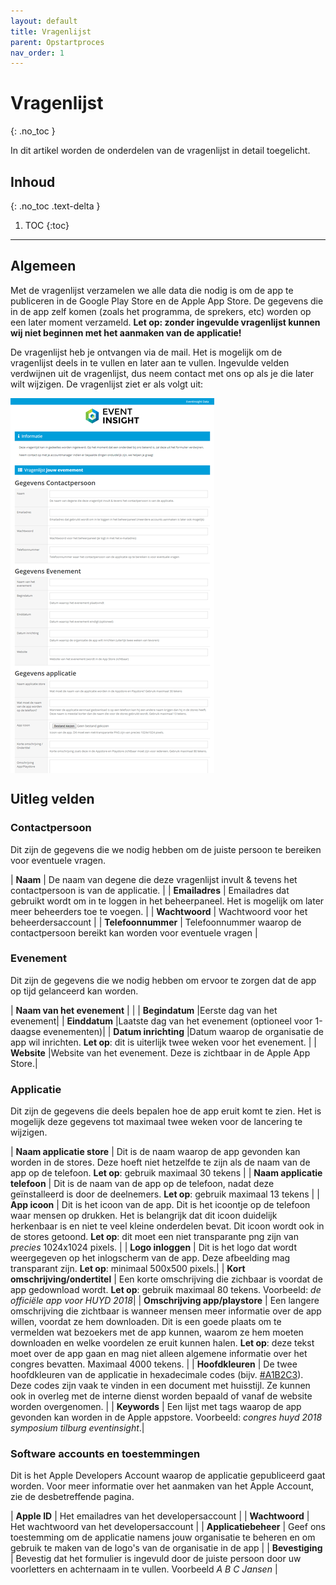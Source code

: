 ```yaml
---
layout: default
title: Vragenlijst
parent: Opstartproces
nav_order: 1
---
```


# Vragenlijst
{: .no_toc }

In dit artikel worden de onderdelen van de vragenlijst in detail toegelicht.

## Inhoud
{: .no_toc .text-delta }

1. TOC
{:toc}

---

## Algemeen

Met de vragenlijst verzamelen we alle data die nodig is om de app te publiceren in de Google Play Store en de Apple App Store. De gegevens die in de app zelf komen (zoals het programma, de sprekers, etc) worden op een later moment verzameld. **Let op: zonder ingevulde vragenlijst kunnen wij niet beginnen met het aanmaken van de applicatie!**

De vragenlijst heb je ontvangen via de mail. Het is mogelijk om de vragenlijst deels in te vullen en later aan te vullen. Ingevulde velden verdwijnen uit de vragenlijst, dus neem contact met ons op als je die later wilt wijzigen. De vragenlijst ziet er als volgt uit:

<div style="overflow-y: scroll; overflow-x: hidden; height: 600px;">
<img alt="De vragenlijst" src="/assets/screenshots/vragenlijst/questions/all_questions.png">
</div>

## Uitleg velden

### Contactpersoon

Dit zijn de gegevens die we nodig hebben om de juiste persoon te bereiken voor eventuele vragen.

| **Naam** | De naam van degene die deze vragenlijst invult & tevens het contactpersoon is van de applicatie. |
| **Emailadres** | Emailadres dat gebruikt wordt om in te loggen in het beheerpaneel. Het is mogelijk om later meer beheerders toe te voegen. |
| **Wachtwoord** | Wachtwoord voor het beheerdersaccount |
| **Telefoonnummer** | Telefoonnummer waarop de contactpersoon bereikt kan worden voor eventuele vragen |

### Evenement

Dit zijn de gegevens die we nodig hebben om ervoor te zorgen dat de app op tijd gelanceerd kan worden.

| **Naam van het evenement** | |
| **Begindatum** |Eerste dag van het evenement|
| **Einddatum** |Laatste dag van het evenement (optioneel voor 1-daagse evenementen)|
| **Datum inrichting** |Datum waarop de organisatie de app wil inrichten. **Let op**: dit is uiterlijk twee weken voor het evenement. |
| **Website** |Website van het evenement. Deze is zichtbaar in de Apple App Store.|

### Applicatie

Dit zijn de gegevens die deels bepalen hoe de app eruit komt te zien. Het is mogelijk deze gegevens tot maximaal twee weken voor de lancering te wijzigen.

| **Naam applicatie store** | Dit is de naam waarop de app gevonden kan worden in de stores. Deze hoeft niet hetzelfde te zijn als de naam van de app op de telefoon. **Let op**: gebruik maximaal 30 tekens | 
| **Naam applicatie telefoon** | Dit is de naam van de app op de telefoon, nadat deze geïnstalleerd is door de deelnemers. **Let op**: gebruik maximaal 13 tekens |
| **App icoon** | Dit is het icoon van de app. Dit is het icoontje op de telefoon waar mensen op drukken. Het is belangrijk dat dit icoon duidelijk herkenbaar is en niet te veel kleine onderdelen bevat. Dit icoon wordt ook in de stores getoond. **Let op**: dit moet een niet transparante png zijn van *precies* 1024x1024 pixels. |
| **Logo inloggen** | Dit is het logo dat wordt weergegeven op het inlogscherm van de app. Deze afbeelding mag transparant zijn. **Let op**: minimaal 500x500 pixels.|
| **Kort omschrijving/ondertitel** | Een korte omschrijving die zichbaar is voordat de app gedownload wordt. **Let op**: gebruik maximaal 80 tekens. Voorbeeld: *de officiële app voor HUYD 2018*|
| **Omschrijving app/playstore** | Een langere omschrijving die zichtbaar is wanneer mensen meer informatie over de app willen, voordat ze hem downloaden. Dit is een goede plaats om te vermelden wat bezoekers met de app kunnen, waarom ze hem moeten downloaden en welke voordelen ze eruit kunnen halen. **Let op**: deze tekst moet over de app gaan en mag niet alleen algemene informatie over het congres bevatten. Maximaal 4000 tekens. |
| **Hoofdkleuren** | De twee hoofdkleuren van de applicatie in hexadecimale codes (bijv. [#A1B2C3](https://www.google.com/search?q=%23A1B2C3)). Deze codes zijn vaak te vinden in een document met huisstijl. Ze kunnen ook in overleg met de interne dienst worden bepaald of vanaf de website worden overgenomen. |
| **Keywords** | Een lijst met tags waarop de app gevonden kan worden in de Apple appstore. Voorbeeld: *congres huyd 2018 symposium tilburg eventinsight*.|

### Software accounts en toestemmingen

Dit is het Apple Developers Account waarop de applicatie gepubliceerd gaat worden. Voor meer informatie over het aanmaken van het Apple Account, zie de desbetreffende pagina.

| **Apple ID** | Het emailadres van het developersaccount |
| **Wachtwoord** | Het wachtwoord van het developersaccount |
| **Applicatiebeheer** | Geef ons toestemming om de applicatie namens jouw organisatie te beheren en om gebruik te maken van de logo's van de organisatie in de app |
| **Bevestiging** | Bevestig dat het formulier is ingevuld door de juiste persoon door uw voorletters en achternaam in te vullen. Voorbeeld *A B C Jansen* |